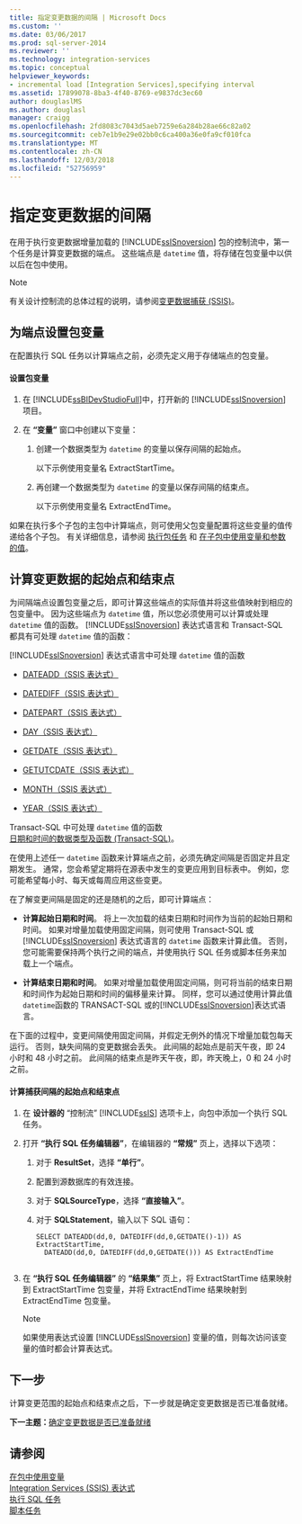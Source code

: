 ```yaml
---
title: 指定变更数据的间隔 | Microsoft Docs
ms.custom: ''
ms.date: 03/06/2017
ms.prod: sql-server-2014
ms.reviewer: ''
ms.technology: integration-services
ms.topic: conceptual
helpviewer_keywords:
- incremental load [Integration Services],specifying interval
ms.assetid: 17899078-8ba3-4f40-8769-e9837dc3ec60
author: douglaslMS
ms.author: douglasl
manager: craigg
ms.openlocfilehash: 2fd8083c7043d5aeb7259e6a284b28ae66c82a02
ms.sourcegitcommit: ceb7e1b9e29e02bb0c6ca400a36e0fa9cf010fca
ms.translationtype: MT
ms.contentlocale: zh-CN
ms.lasthandoff: 12/03/2018
ms.locfileid: "52756959"
---
```

# <a name="specify-an-interval-of-change-data"></a>指定变更数据的间隔
  在用于执行变更数据增量加载的 [!INCLUDE[ssISnoversion](../../includes/ssisnoversion-md.md)] 包的控制流中，第一个任务是计算变更数据的端点。 这些端点是 `datetime` 值，将存储在包变量中以供以后在包中使用。  
  
> [!NOTE]  
>  有关设计控制流的总体过程的说明，请参阅[变更数据捕获 (SSIS)](change-data-capture-ssis.md)。  
  
## <a name="set-up-package-variables-for-the-endpoints"></a>为端点设置包变量  
 在配置执行 SQL 任务以计算端点之前，必须先定义用于存储端点的包变量。  
  
#### <a name="to-set-up-package-variables"></a>设置包变量  
  
1.  在 [!INCLUDE[ssBIDevStudioFull](../../includes/ssbidevstudiofull-md.md)]中，打开新的 [!INCLUDE[ssISnoversion](../../includes/ssisnoversion-md.md)] 项目。  
  
2.  在 **“变量”** 窗口中创建以下变量：  
  
    1.  创建一个数据类型为 `datetime` 的变量以保存间隔的起始点。  
  
         以下示例使用变量名 ExtractStartTime。  
  
    2.  再创建一个数据类型为 `datetime` 的变量以保存间隔的结束点。  
  
         以下示例使用变量名 ExtractEndTime。  
  
 如果在执行多个子包的主包中计算端点，则可使用父包变量配置将这些变量的值传递给各个子包。 有关详细信息，请参阅 [执行包任务](../control-flow/execute-package-task.md) 和 [在子包中使用变量和参数的值](../use-the-values-of-variables-and-parameters-in-a-child-package.md)。  
  
## <a name="calculate-a-starting-point-and-an-ending-point-for-change-data"></a>计算变更数据的起始点和结束点  
 为间隔端点设置包变量之后，即可计算这些端点的实际值并将这些值映射到相应的包变量中。 因为这些端点为 `datetime` 值，所以您必须使用可以计算或处理 `datetime` 值的函数。 [!INCLUDE[ssISnoversion](../../includes/ssisnoversion-md.md)] 表达式语言和 Transact-SQL 都具有可处理 `datetime` 值的函数：  
  
 [!INCLUDE[ssISnoversion](../../includes/ssisnoversion-md.md)] 表达式语言中可处理 `datetime` 值的函数  
 -   [DATEADD（SSIS 表达式）](../expressions/dateadd-ssis-expression.md)  
  
-   [DATEDIFF（SSIS 表达式）](../expressions/datediff-ssis-expression.md)  
  
-   [DATEPART（SSIS 表达式）](../expressions/datepart-ssis-expression.md)  
  
-   [DAY（SSIS 表达式）](../expressions/day-ssis-expression.md)  
  
-   [GETDATE（SSIS 表达式）](../expressions/getdate-ssis-expression.md)  
  
-   [GETUTCDATE（SSIS 表达式）](../expressions/getutcdate-ssis-expression.md)  
  
-   [MONTH（SSIS 表达式）](../expressions/month-ssis-expression.md)  
  
-   [YEAR（SSIS 表达式）](../expressions/year-ssis-expression.md)  
  
 Transact-SQL 中可处理 `datetime` 值的函数  
 [日期和时间的数据类型及函数 (Transact-SQL)](/sql/t-sql/functions/date-and-time-data-types-and-functions-transact-sql)。  
  
 在使用上述任一 `datetime` 函数来计算端点之前，必须先确定间隔是否固定并且定期发生。 通常，您会希望定期将在源表中发生的变更应用到目标表中。 例如，您可能希望每小时、每天或每周应用这些变更。  
  
 在了解变更间隔是固定的还是随机的之后，即可计算端点：  
  
-   **计算起始日期和时间**。 将上一次加载的结束日期和时间作为当前的起始日期和时间。 如果对增量加载使用固定间隔，则可使用 Transact-SQL 或 [!INCLUDE[ssISnoversion](../../includes/ssisnoversion-md.md)] 表达式语言的 `datetime` 函数来计算此值。 否则，您可能需要保持两个执行之间的端点，并使用执行 SQL 任务或脚本任务来加载上一个端点。  
  
-   **计算结束日期和时间**。 如果对增量加载使用固定间隔，则可将当前的结束日期和时间作为起始日期和时间的偏移量来计算。 同样，您可以通过使用计算此值`datetime`函数的 TRANSACT-SQL 或的[!INCLUDE[ssISnoversion](../../includes/ssisnoversion-md.md)]表达式语言。  
  
 在下面的过程中，变更间隔使用固定间隔，并假定无例外的情况下增量加载包每天运行。 否则，缺失间隔的变更数据会丢失。 此间隔的起始点是前天午夜，即 24 小时和 48 小时之前。 此间隔的结束点是昨天午夜，即，昨天晚上，0 和 24 小时之前。  
  
#### <a name="to-calculate-the-starting-point-and-ending-point-for-the-capture-interval"></a>计算捕获间隔的起始点和结束点  
  
1.  在 **设计器的** “控制流” [!INCLUDE[ssIS](../../includes/ssis-md.md)] 选项卡上，向包中添加一个执行 SQL 任务。  
  
2.  打开 **“执行 SQL 任务编辑器”**，在编辑器的 **“常规”** 页上，选择以下选项：  
  
    1.  对于 **ResultSet**，选择 **“单行”**。  
  
    2.  配置到源数据库的有效连接。  
  
    3.  对于 **SQLSourceType**，选择 **“直接输入”**。  
  
    4.  对于 **SQLStatement**，输入以下 SQL 语句：  
  
        ```  
        SELECT DATEADD(dd,0, DATEDIFF(dd,0,GETDATE()-1)) AS ExtractStartTime,  
          DATEADD(dd,0, DATEDIFF(dd,0,GETDATE())) AS ExtractEndTime  
  
        ```  
  
3.  在 **“执行 SQL 任务编辑器”** 的 **“结果集”** 页上，将 ExtractStartTime 结果映射到 ExtractStartTime 包变量，并将 ExtractEndTime 结果映射到 ExtractEndTime 包变量。  
  
    > [!NOTE]  
    >  如果使用表达式设置 [!INCLUDE[ssISnoversion](../../includes/ssisnoversion-md.md)] 变量的值，则每次访问该变量的值时都会计算表达式。  
  
## <a name="next-step"></a>下一步  
 计算变更范围的起始点和结束点之后，下一步就是确定变更数据是否已准备就绪。  
  
 **下一主题：**[确定变更数据是否已准备就绪](determine-whether-the-change-data-is-ready.md)  
  
## <a name="see-also"></a>请参阅  
 [在包中使用变量](../use-variables-in-packages.md)   
 [Integration Services (SSIS) 表达式](../expressions/integration-services-ssis-expressions.md)   
 [执行 SQL 任务](../control-flow/execute-sql-task.md)   
 [脚本任务](../control-flow/script-task.md)  
  
  
